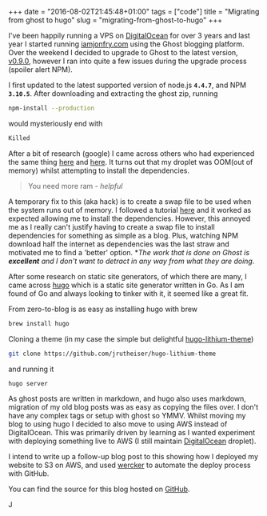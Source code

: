 +++
date = "2016-08-02T21:45:48+01:00"
tags = ["code"]
title = "Migrating from ghost to hugo"
slug = "migrating-from-ghost-to-hugo"
+++

I've been happily running a VPS on [DigitalOcean](https://m.do.co/c/0804cbb4b4ab) for over 3 years and last year I started running [iamjonfry.com](iamjonfry.com)  using the Ghost blogging platform.
Over the weekend I decided to upgrade to Ghost to the latest version, [v0.9.0](https://dev.ghost.org/ghost-0-9-0/), however I ran into quite a few issues during the upgrade process (spoiler alert NPM).

I first updated to the latest supported version of node.js **`4.4.7`**, and NPM **`3.10.5`**.
After downloading and extracting the ghost zip, running
```bash
npm-install --production
```
would mysteriously end with
```bash
Killed
```
After a bit of research (google) I came across others who had experienced the same thing [here](https://www.digitalocean.com/community/questions/npm-gets-killed-no-matter-what) and [here](https://github.com/npm/npm/issues/9005). It turns out that my droplet was OOM(out of memory) whilst attempting to install the dependencies.

> You need more ram - *helpful*

A temporary fix to this (aka hack) is to create a swap file to be used when the system runs out of memory. I followed a tutorial [here](https://www.digitalocean.com/community/tutorials/how-to-add-swap-on-ubuntu-14-04) and it worked as expected allowing me to install the dependencies. However, this annoyed me as I really can't justify having to create a swap file to install dependencies for something as simple as a blog. Plus, watching NPM download half the internet as dependencies was the last straw and motivated me to find a 'better' option.
\*_The work that is done on Ghost is **excellent** and I don't want to detract in any way from what they are doing_.

After some research on static site generators, of which there are many, I came across [hugo](https://gohugo.io/) which is a static site generator written in Go. As I am found of Go and always looking to tinker with it, it seemed like a great fit.

From zero-to-blog is as easy as installing hugo with brew

```bash
brew install hugo
```

Cloning a theme (in my case the simple but delightful [hugo-lithium-theme](http://themes.gohugo.io/hugo-lithium-theme/))

```bash
git clone https://github.com/jrutheiser/hugo-lithium-theme
```

and running it

```bash
hugo server
```

As ghost posts are written in markdown, and hugo also uses markdown, migration of my old blog posts was as easy as copying the files over. I don't have any complex tags or setup with ghost so YMMV. Whilst moving my blog to using hugo I decided to also move to using AWS instead of DigitalOcean. This was primarily driven by learning as I wanted experiment with deploying something live to AWS (I still maintain [DigitalOcean](https://m.do.co/c/0804cbb4b4ab) droplet).

I intend to write up a follow-up blog post to this showing how I deployed my website to S3 on AWS, and used [wercker](http://wercker.com/) to automate the deploy process with GitHub.

You can find the source for this blog hosted on [GitHub](https://github.com/JonathonFry/iamjonfry).

J
